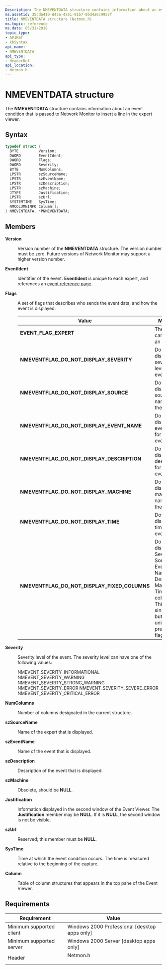 ```yaml
---
Description: The NMEVENTDATA structure contains information about an event condition that is passed to Network Monitor to insert a line in the expert viewer.
ms.assetid: 35cda410-d45a-4a51-91b7-8bd4a0c9957f
title: NMEVENTDATA structure (Netmon.h)
ms.topic: reference
ms.date: 05/31/2018
topic_type: 
- APIRef
- kbSyntax
api_name: 
- NMEVENTDATA
api_type: 
- HeaderDef
api_location: 
- Netmon.h
---
```


# NMEVENTDATA structure

The **NMEVENTDATA** structure contains information about an event condition that is passed to Network Monitor to insert a line in the expert viewer.

## Syntax


```C++
typedef struct {
  BYTE         Version;
  DWORD        EventIdent;
  DWORD        Flags;
  DWORD        Severity;
  BYTE         NumColumns;
  LPSTR        szSourceName;
  LPSTR        szEventName;
  LPSTR        szDescription;
  LPSTR        szMachine;
  JTYPE        Justification;
  LPSTR        szUrl;
  SYSTEMTIME   SysTime;
  NMCOLUMNINFO Column[];
} NMEVENTDATA, *PNMEVENTDATA;
```



## Members

<dl> <dt>

**Version**
</dt> <dd>

Version number of the **NMEVENTDATA** structure. The version number must be zero. Future versions of Network Monitor may support a higher version number.

</dd> <dt>

**EventIdent**
</dt> <dd>

Identifier of the event. **EventIdent** is unique to each expert, and references an [event reference page](event-reference-page.md).

</dd> <dt>

**Flags**
</dt> <dd>

A set of flags that describes who sends the event data, and how the event is displayed.



| Value                                                                                                                                                                                                                                              | Meaning                                                                                                                                                                     |
|----------------------------------------------------------------------------------------------------------------------------------------------------------------------------------------------------------------------------------------------------|-----------------------------------------------------------------------------------------------------------------------------------------------------------------------------|
| <span id="EVENT_FLAG_EXPERT"></span><span id="event_flag_expert"></span><dl> <dt>**EVENT\_FLAG\_EXPERT**</dt> </dl>                                                                         | The event came from an expert. <br/>                                                                                                                                  |
| <span id="NMEVENTFLAG_DO_NOT_DISPLAY_SEVERITY"></span><span id="nmeventflag_do_not_display_severity"></span><dl> <dt>**NMEVENTFLAG\_DO\_NOT\_DISPLAY\_SEVERITY**</dt> </dl>                 | Do not display the severity level for the event. <br/>                                                                                                                |
| <span id="NMEVENTFLAG_DO_NOT_DISPLAY_SOURCE"></span><span id="nmeventflag_do_not_display_source"></span><dl> <dt>**NMEVENTFLAG\_DO\_NOT\_DISPLAY\_SOURCE**</dt> </dl>                       | Do not display the source name for the event. <br/>                                                                                                                   |
| <span id="NMEVENTFLAG_DO_NOT_DISPLAY_EVENT_NAME"></span><span id="nmeventflag_do_not_display_event_name"></span><dl> <dt>**NMEVENTFLAG\_DO\_NOT\_DISPLAY\_EVENT\_NAME**</dt> </dl>          | Do not display the event name for the event. <br/>                                                                                                                    |
| <span id="NMEVENTFLAG_DO_NOT_DISPLAY_DESCRIPTION"></span><span id="nmeventflag_do_not_display_description"></span><dl> <dt>**NMEVENTFLAG\_DO\_NOT\_DISPLAY\_DESCRIPTION**</dt> </dl>        | Do not display the description for the event. <br/>                                                                                                                   |
| <span id="NMEVENTFLAG_DO_NOT_DISPLAY_MACHINE"></span><span id="nmeventflag_do_not_display_machine"></span><dl> <dt>**NMEVENTFLAG\_DO\_NOT\_DISPLAY\_MACHINE**</dt> </dl>                    | Do not display the machine name for the event. <br/>                                                                                                                  |
| <span id="NMEVENTFLAG_DO_NOT_DISPLAY_TIME"></span><span id="nmeventflag_do_not_display_time"></span><dl> <dt>**NMEVENTFLAG\_DO\_NOT\_DISPLAY\_TIME**</dt> </dl>                             | Do not display the time for the event <br/>                                                                                                                           |
| <span id="NMEVENTFLAG_DO_NOT_DISPLAY_FIXED_COLUMNS"></span><span id="nmeventflag_do_not_display_fixed_columns"></span><dl> <dt>**NMEVENTFLAG\_DO\_NOT\_DISPLAY\_FIXED\_COLUMNS**</dt> </dl> | Do not display the Severity, Source, Event Name, Description, Machine, or Time columns. This is not a single flag, but it is a union of the previous six flags. <br/> |



 

</dd> <dt>

**Severity**
</dt> <dd>

Severity level of the event. The severity level can have one of the following values:

NMEVENT\_SEVERITY\_INFORMATIONAL NMEVENT\_SEVERITY\_WARNING NMEVENT\_SEVERITY\_STRONG\_WARNING NMEVENT\_SEVERITY\_ERROR NMEVENT\_SEVERITY\_SEVERE\_ERROR NMEVENT\_SEVERITY\_CRITICAL\_ERROR

</dd> <dt>

**NumColumns**
</dt> <dd>

Number of columns designated in the current structure.

</dd> <dt>

**szSourceName**
</dt> <dd>

Name of the expert that is displayed.

</dd> <dt>

**szEventName**
</dt> <dd>

Name of the event that is displayed.

</dd> <dt>

**szDescription**
</dt> <dd>

Description of the event that is displayed.

</dd> <dt>

**szMachine**
</dt> <dd>

Obsolete, should be **NULL**.

</dd> <dt>

**Justification**
</dt> <dd>

Information displayed in the second window of the Event Viewer. The **Justification** member may be **NULL**. If it is **NULL**, the second window is not be visible.

</dd> <dt>

**szUrl**
</dt> <dd>

Reserved; this member must be **NULL**.

</dd> <dt>

**SysTime**
</dt> <dd>

Time at which the event condition occurs. The time is measured relative to the beginning of the capture.

</dd> <dt>

**Column**
</dt> <dd>

Table of column structures that appears in the top pane of the Event Viewer.

</dd> </dl>

## Requirements



| Requirement | Value |
|-------------------------------------|-------------------------------------------------------------------------------------|
| Minimum supported client<br/> | Windows 2000 Professional \[desktop apps only\]<br/>                          |
| Minimum supported server<br/> | Windows 2000 Server \[desktop apps only\]<br/>                                |
| Header<br/>                   | <dl> <dt>Netmon.h</dt> </dl> |



 

 




